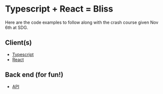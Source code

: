 # Typescript + React = Bliss

Here are the code examples to follow along with the crash course given Nov 6th at SDG.

## Client(s)

- [Typescript](https://github.com/mdewey/expense-tracker)
- [React](https://github.com/mdewey/expense-tracker-react)

## Back end (for fun!)

- [API](https://github.com/mdewey/ExpenseApi)
